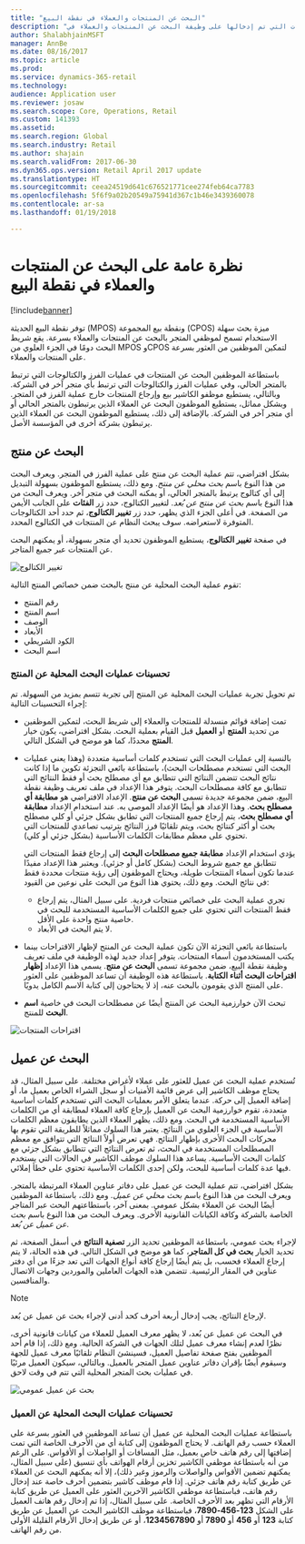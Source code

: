 ```yaml
---
title: "البحث عن المنتجات والعملاء في نقطة البيع"
description: "يوفر هذا الموضوع نظرة عامة حول التحسينات التي تم إدخالها على وظيفة البحث عن المنتجات والعملاء في Dynamics 365 for Retail."
author: ShalabhjainMSFT
manager: AnnBe
ms.date: 08/16/2017
ms.topic: article
ms.prod: 
ms.service: dynamics-365-retail
ms.technology: 
audience: Application user
ms.reviewer: josaw
ms.search.scope: Core, Operations, Retail
ms.custom: 141393
ms.assetid: 
ms.search.region: Global
ms.search.industry: Retail
ms.author: shajain
ms.search.validFrom: 2017-06-30
ms.dyn365.ops.version: Retail April 2017 update
ms.translationtype: HT
ms.sourcegitcommit: ceea24519d641c676521771cee274feb64ca7783
ms.openlocfilehash: 5f6f9a02b20549a75941d367c1b46e3439360078
ms.contentlocale: ar-sa
ms.lasthandoff: 01/19/2018

---
```


# <a name="overview-of-product-and-customer-search-in-point-of-sale"></a>نظرة عامة على البحث عن المنتجات والعملاء في نقطة البيع

[!include[banner](includes/banner.md)]

توفر نقطة البيع الحديثة (MPOS) ونقطة بيع المجموعة‬ (CPOS) ميزة بحث سهلة الاستخدام تسمح لموظفي المتجر بالبحث عن المنتجات والعملاء بسرعة. يقع شريط البحث دومًا في الجزء العلوي من MPOS وCPOS لتمكين الموظفين من العثور بسرعة على المنتجات والعملاء.

باستطاعة الموظفين البحث عن المنتجات في عمليات الفرز والكتالوجات التي ترتبط بالمتجر الحالي، وفي عمليات الفرز والكتالوجات التي ترتبط بأي متجر آخر في الشركة. وبالتالي، يستطيع موظفو الكاشير بيع وإرجاع المنتجات خارج عملية الفرز في المتجر. وبشكل مماثل، يستطيع الموظفون البحث عن العملاء الذين يرتبطون بالمتجر الحالي أو أي متجر آخر في الشركة. بالإضافة إلى ذلك، يستطيع الموظفون البحث عن العملاء الذين يرتبطون بشركة أخرى في المؤسسة الأصل.

## <a name="product-search"></a>البحث عن منتج 

بشكل افتراضي، تتم عملية البحث عن منتج على عملية الفرز في المتجر. ويعرف البحث من هذا النوع باسم *بحث محلي عن منتج*. ومع ذلك، يستطيع الموظفون بسهولة التبديل إلى أي كتالوج يرتبط بالمتجر الحالي، أو يمكنه البحث في متجر آخر. ويعرف البحث من هذا النوع باسم *بحث عن منتج عن بُعد*. لتغيير الكتالوج، حدد زر **الفئات** على الجانب الأيمن من الصفحة. في أعلى الجزء الذي يظهر، حدد زر **تغيير الكتالوج**، ثم حدد أحد الكتالوجات المتوفرة لاستعراضه. سوف يبحث النظام عن المنتجات في الكتالوج المحدد.

في صفحة **تغيير الكتالوج**، يستطيع الموظفون تحديد أي متجر بسهولة، أو يمكنهم البحث عن المنتجات عبر جميع المتاجر.

![تغيير الكتالوج](./media/Changecatalog.png "تغيير الكتالوج")
 
تقوم عملية البحث المحلية عن منتج بالبحث ضمن خصائص المنتج التالية:

- رقم المنتج
- اسم المنتج
- ‏‏الوصف
- الأبعاد
- الكود الشريطي
- اسم البحث

### <a name="enhancements-to-local-product-searches"></a>تحسينات عمليات البحث المحلية عن المنتج

تم تحويل تجربة عمليات البحث المحلية عن المنتج إلى تجربة تتسم بمزيد من السهولة. تم إجراء التحسينات التالية:

- تمت إضافة قوائم منسدلة للمنتجات والعملاء إلى شريط البحث، لتمكين الموظفين من تحديد **المنتج** أو **العميل** قبل القيام بعملية البحث. بشكل افتراضي، يكون خيار **المنتج** محددًا، كما هو موضح في الشكل التالي.
- بالنسبة إلى عمليات البحث التي تستخدم كلمات أساسية متعددة (وهذا يعني عمليات البحث التي تستخدم مصطلحات البحث)، باستطاعة بائعي التجزئة تكوين ما إذا كانت نتائج البحث تتضمن النتائج التي تتطابق مع أي مصطلح بحث أو فقط النتائج التي تتطابق مع كافة مصطلحات البحث. يتوفر هذا الإعداد في ملف تعريف وظيفة نقطة البيع، ضمن مجموعة جديدة تسمى **البحث عن منتج**. الإعداد الافتراضي هو **مطابقة أي مصطلح بحث‬**. وهذا الإعداد هو أيضًا الإعداد الموصى به. عند استخدام الإعداد **مطابقة أي مصطلح بحث**، يتم إرجاع جميع المنتجات التي تطابق بشكل جزئي أو كلي مصطلح بحث أو أكثر كنتائج بحث، ويتم تلقائيًا فرز النتائج بترتيب تصاعدي للمنتجات التي تحتوي على معظم مطابقات الكلمات الأساسية (بشكل جزئي أو كلي).

    يؤدي استخدام الإعداد **مطابقة جميع مصطلحات البحث‬** إلى إرجاع فقط المنتجات التي تتطابق مع جميع شروط البحث (بشكل كامل أو جزئي). ويعتبر هذا الإعداد مفيدًا عندما تكون أسماء المنتجات طويلة، ويحتاج الموظفون إلى رؤية منتجات محددة فقط في نتائج البحث. ومع ذلك، يحتوي هذا النوع من البحث على نوعين من القيود:

    - تجري عملية البحث على خصائص منتجات فردية. على سبيل المثال، يتم إرجاع فقط المنتجات التي تحتوي على جميع الكلمات الأساسية المستخدمة للبحث في خاصية منتج واحدة على الأقل.
    - لا يتم البحث في الأبعاد.

- باستطاعة بائعي التجزئة الآن تكون عملية البحث عن المنتج لإظهار الاقتراحات بينما يكتب المستخدمون أسماء المنتجات. يتوفر إعداد جديد لهذه الوظيفة في ملف تعريف وظيفة نقطة البيع، ضمن مجموعة تسمى **البحث عن منتج**. يسمى هذا الإعداد **إظهار اقتراحات البحث أثناء الكتابة**. باستطاعة هذه الوظيفة أن تساعد الموظفين على العثور على المنتج الذي يقومون بالبحث عنه، إذ لا يحتاجون إلى كتابة الاسم الكامل يدويًا.
- تبحث الآن خوارزمية البحث عن المنتج أيضًا عن مصطلحات البحث في خاصية **اسم البحث** للمنتج.

![اقتراحات المنتجات](./media/Productsuggestions.png "اقتراحات المنتجات")

## <a name="customer-search"></a>البحث عن عميل

تُستخدم عملية البحث عن عميل للعثور على عملاء لأغراض مختلفة. على سبيل المثال، قد يحتاج موظف الكاشير إلى عرض قائمة الأمنيات أو سجل الشراء الخاص بعميل ما، أو إضافة العميل إلى حركة. عندما يتعلق الأمر بعمليات البحث التي تستخدم كلمات أساسية متعددة، تقوم خوارزمية البحث عن العميل بإرجاع كافة العملاء لمطابقة أي من الكلمات الأساسية المستخدمة في البحث. ومع ذلك، يظهر العملاء الذين يطابقون معظم الكلمات الأساسية في الجزء العلوي من النتائج. يعتبر هذا السلوك مماثلاً للطريقة التي تقوم بها محركات البحث الأخرى بإظهار النتائج. فهي تعرض أولاً النتائج التي تتوافق مع معظم المصطلحات المستخدمة في البحث، ثم تعرض النتائج التي تتطابق بشكل جزئي مع كلمات البحث الأساسية. يساعد هذا السلوك موظف الكاشير في الحالات التي يستخدم فيها عدة كلمات أساسية للبحث، ولكن إحدى الكلمات الأساسية تحتوي على خطأ إملائي.

بشكل افتراضي، تتم عملية البحث عن عميل على دفاتر عناوين العملاء المرتبطة بالمتجر. ويعرف البحث من هذا النوع باسم *بحث محلي عن عميل*. ومع ذلك، باستطاعة الموظفين أيضًا البحث عن العملاء بشكل عمومي. بمعنى آخر، باستطاعتهم البحث عبر المتاجر الخاصة بالشركة وكافة الكيانات القانونية الأخرى. ويعرف البحث من هذا النوع باسم *بحث عن عميل عن بُعد*.

لإجراء بحث عمومي، باستطاعة الموظفين تحديد الزر **تصفية النتائج‬** في أسفل الصفحة، ثم تحديد الخيار **بحث في كل المتاجر**، كما هو موضح في الشكل التالي. في هذه الحالة، لا يتم إرجاع العملاء فحسب، بل يتم أيضًا إرجاع كافة أنواع الجهات التي تعد جزءًا من أي دفتر عناوين في المقار الرئيسية. تتضمن هذه الجهات العاملين والموردين وجهات الاتصال والمنافسين.

> [!NOTE]
> لإرجاع النتائج، يجب إدخال أربعة أحرف كحد أدنى لإجراء بحث عن عميل عن بُعد.

في البحث عن عميل عن بُعد، لا يظهر معرف العميل للعملاء من كيانات قانونية أخرى، نظرًا لعدم إنشاء معرف عميل لتلك الجهات في الشركة الحالية. ومع ذلك، إذا قام أحد الموظفين بفتح صفحة تفاصيل العميل، فسينشئ النظام تلقائيًا معرف عميل للجهة وسيقوم أيضًا بإقران دفاتر عناوين عميل المتجر بالعميل. وبالتالي، سيكون العميل مرئيًا في عمليات بحث المتجر المحلية التي تتم في وقت لاحق.

![بحث عن عميل عمومي](./media/Globalcustomersearch.png "بحث عن عميل عمومي")

### <a name="enhancements-to-local-customer-searches"></a>تحسينات عمليات البحث المحلية عن العميل

باستطاعة عمليات البحث المحلية عن عميل أن تساعد الموظفين في العثور بسرعة على العملاء حسب رقم الهاتف. لا يحتاج الموظفون إلى كتابة أي من الأحرف الخاصة التي تمت إضافتها إلى رقم هاتف خاص بعميل، مثل المسافات أو الواصلات أو الأقواس. على الرغم من أنه باستطاعة موظفي الكاشير تخزين أرقام الهواتف بأي تنسيق (على سبيل المثال، يمكنهم تضمين الأقواس والواصلات والرموز وغير ذلك)، إلا أنه يمكنهم البحث عن العملاء عن طريق كتابة رقم هاتف جزئي. إذا قام موظف كاشير بتضمين أحرف خاصة عند إدخال رقم هاتف، فباستطاعة موظفي الكاشير الآخرين العثور على العميل عن طريق كتابة الأرقام التي تظهر بعد الأحرف الخاصة. على سبيل المثال، إذا تم إدخال رقم هاتف العميل على الشكل **123-456-7890**، فباستطاعة موظف الكاشير البحث عن العميل عن طريق كتابة **123** أو **456** أو **7890** أو **1234567890**، أو عن طريق إدخال الأرقام القليلة الأولى من رقم الهاتف.

